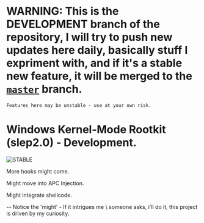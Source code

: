 # WARNING: This is the DEVELOPMENT branch of the repository, I will try to push new updates here daily, basically stuff I expriment with, and if it's a stable new feature, it will be merged to the [`master`](https://github.com/slep2-0/WindowsRootkit) branch.
```Features here may be unstable - use at your own risk.```

# Windows Kernel-Mode Rootkit (slep2.0) - Development.
![STABLE](https://img.shields.io/badge/Status-DEVELOPMENT-yellow?style=for-the-badge)

More hooks might come.

Might move into APC Injection.

Might integrate shellcode.

-- Notice the 'might' - If it intrigues me \ someone asks, i'll do it, this project is driven by my curiosity.
